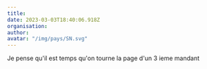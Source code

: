 ```yaml
---
title: 
date: 2023-03-03T18:40:06.918Z
organisation: 
author: 
avatar: "/img/pays/SN.svg"
---
```


Je pense qu'il est temps qu'on tourne la page d'un 3 ieme mandant